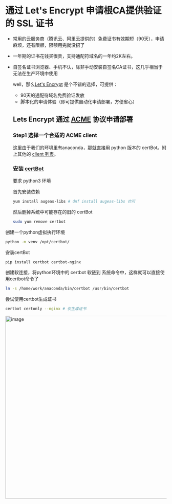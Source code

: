 # 通过 Let's Encrypt 申请根CA提供验证的 SSL 证书

- 常用的云服务商（腾讯云、阿里云提供的）免费证书有效期短（90天），申请麻烦，还有限额，限额用完就没招了
- 一年期的证书花钱买很贵，支持通配符域名的一年约2K左右。
- 自签名证书浏览器、手机不认，除非手动安装自签名CA证书，这几乎相当于无法在生产环境中使用

  well，那么[Let's Encrypt](https://letsencrypt.org/getting-started/) 是个不错的选择，可提供：
  - 90天的通配符域名免费验证发放
  - 脚本化的申请体验（即可提供自动化申请部署，方便省心）

  ## Lets Encrypt 通过 [ACME](https://zh.wikipedia.org/wiki/%E8%87%AA%E5%8B%95%E6%86%91%E8%AD%89%E6%9B%B4%E6%96%B0%E7%92%B0%E5%A2%83) 协议申请部署

  ### Step1 选择一个合适的 ACME client
  
  这里由于我们的环境里有anaconda，那就直接用 python 版本的 certBot。附上其他的 [client 列表](https://letsencrypt.org/docs/client-options/)。

  ### 安装 [certBot](https://certbot.eff.org/instructions?ws=nginx&os=pip)
  
  要求 python3 环境

  首先安装依赖
  
  ```sh
  yum install augeas-libs # dnf install augeas-libs 也可
  ```

  然后删掉系统中可能存在的旧的 certBot
  ```sh
  sudo yum remove certbot
  ```
创建一个python虚拟执行环境

```sh
python -m venv /opt/certbot/
```

安装certBot
```sh
pip install certbot certbot-nginx
```

创建软连接，将python环境中的 certbot 软链到 系统命令中，这样就可以直接使用certbot命令了
```sh
ln -s /home/work/anaconda/bin/certbot /usr/bin/certbot
```

尝试使用certbot生成证书
```sh
certbot certonly --nginx # 仅生成证书
```
<img width="569" alt="image" src="https://github.com/user-attachments/assets/e82cecd0-9d0e-4ec7-83d7-39ed8bc5fefd" />




  
